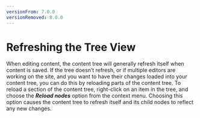 ```yaml
---
versionFrom: 7.0.0
versionRemoved: 8.0.0
---
```


# Refreshing the Tree View

When editing content, the content tree will generally refresh itself when content is saved. If the tree doesn’t refresh, or if multiple editors are working on the site, and you want to have their changes loaded into your content tree, you can do this by reloading parts of the content tree. To reload a section of the content tree, right-click on an item in the tree, and choose the ***Reload nodes*** option from the context menu. Choosing this option causes the content tree to refresh itself and its child nodes to reflect any new changes.
